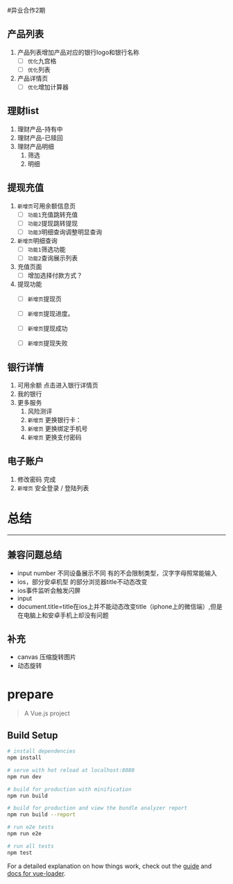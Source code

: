 #异业合作2期 

## 产品列表
1.  产品列表增加产品对应的银行logo和银行名称
	- [ ] `优化`九宫格
	- [ ] `优化`列表
2. 产品详情页
	- [ ] `优化`增加计算器

## 理财list
1. 理财产品-持有中
2. 理财产品-已赎回
3. 理财产品明细
	1. 筛选
	2. 明细

##  提现充值  
1.  `新增页`可用余额信息页 
	- [ ] `功能1`充值跳转充值
	- [ ] `功能2`提现跳转提现
	- [ ] `功能3`明细查询调整明显查询
2. `新增页`明细查询  
	- [ ] `功能1`筛选功能 
	- [ ] `功能2`查询展示列表
3. 充值页面
	- [ ] 增加选择付款方式？
4. 提现功能 
	- [ ] `新增页`提现页
	- [ ] `新增页`提现进度。
	- [ ] `新增页`提现成功
	- [ ] `新增页`提现失败



##   银行详情
1. 可用余额  点击进入银行详情页
2. 我的银行
3. 更多服务
	1. 风险测评
	2. `新增页` 更换银行卡：
	3. `新增页` 更换绑定手机号
	4. `新增页` 更换支付密码

## 电子账户
1. 修改密码 完成
2. `新增页` 安全登录 / 登陆列表

# 总结
---
## 兼容问题总结
* input number 不同设备展示不同 有的不会限制类型，汉字字母照常能输入
* ios，部分安卓机型 的部分浏览器title不动态改变
* ios事件监听会触发闪屏
* input
* document.title=title在ios上并不能动态改变title（iphone上的微信端）,但是在电脑上和安卓手机上却没有问题

## 补充
* canvas 压缩旋转图片
* 动态旋转


# prepare

> A Vue.js project

## Build Setup

``` bash
# install dependencies
npm install

# serve with hot reload at localhost:8080
npm run dev

# build for production with minification
npm run build

# build for production and view the bundle analyzer report
npm run build --report

# run e2e tests
npm run e2e

# run all tests
npm test
```

For a detailed explanation on how things work, check out the [guide](http://vuejs-templates.github.io/webpack/) and [docs for vue-loader](http://vuejs.github.io/vue-loader).

